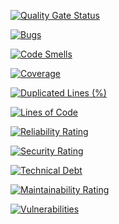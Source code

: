 [![Quality Gate Status](https://sonarcloud.io/api/project_badges/measure?project=MaciejKrawczyk_ebiznes-sonar-client&metric=alert_status)](https://sonarcloud.io/summary/new_code?id=MaciejKrawczyk_ebiznes-sonar-client)

[![Bugs](https://sonarcloud.io/api/project_badges/measure?project=MaciejKrawczyk_ebiznes-sonar-client&metric=bugs)](https://sonarcloud.io/summary/new_code?id=MaciejKrawczyk_ebiznes-sonar-client)

[![Code Smells](https://sonarcloud.io/api/project_badges/measure?project=MaciejKrawczyk_ebiznes-sonar-client&metric=code_smells)](https://sonarcloud.io/summary/new_code?id=MaciejKrawczyk_ebiznes-sonar-client)

[![Coverage](https://sonarcloud.io/api/project_badges/measure?project=MaciejKrawczyk_ebiznes-sonar-client&metric=coverage)](https://sonarcloud.io/summary/new_code?id=MaciejKrawczyk_ebiznes-sonar-client)

[![Duplicated Lines (%)](https://sonarcloud.io/api/project_badges/measure?project=MaciejKrawczyk_ebiznes-sonar-client&metric=duplicated_lines_density)](https://sonarcloud.io/summary/new_code?id=MaciejKrawczyk_ebiznes-sonar-client)

[![Lines of Code](https://sonarcloud.io/api/project_badges/measure?project=MaciejKrawczyk_ebiznes-sonar-client&metric=ncloc)](https://sonarcloud.io/summary/new_code?id=MaciejKrawczyk_ebiznes-sonar-client)

[![Reliability Rating](https://sonarcloud.io/api/project_badges/measure?project=MaciejKrawczyk_ebiznes-sonar-client&metric=reliability_rating)](https://sonarcloud.io/summary/new_code?id=MaciejKrawczyk_ebiznes-sonar-client)

[![Security Rating](https://sonarcloud.io/api/project_badges/measure?project=MaciejKrawczyk_ebiznes-sonar-client&metric=security_rating)](https://sonarcloud.io/summary/new_code?id=MaciejKrawczyk_ebiznes-sonar-client)

[![Technical Debt](https://sonarcloud.io/api/project_badges/measure?project=MaciejKrawczyk_ebiznes-sonar-client&metric=sqale_index)](https://sonarcloud.io/summary/new_code?id=MaciejKrawczyk_ebiznes-sonar-client)

[![Maintainability Rating](https://sonarcloud.io/api/project_badges/measure?project=MaciejKrawczyk_ebiznes-sonar-client&metric=sqale_rating)](https://sonarcloud.io/summary/new_code?id=MaciejKrawczyk_ebiznes-sonar-client)

[![Vulnerabilities](https://sonarcloud.io/api/project_badges/measure?project=MaciejKrawczyk_ebiznes-sonar-client&metric=vulnerabilities)](https://sonarcloud.io/summary/new_code?id=MaciejKrawczyk_ebiznes-sonar-client)